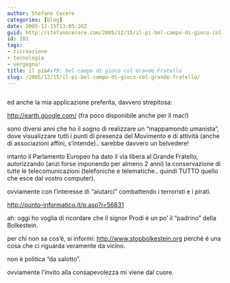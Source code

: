 ```yaml
---
author: Stefano Cecere
categories: [blog]
date: 2005-12-15T13:05:28Z
guid: http://stefanocecere.com/2005/12/15/il-pi-bel-campo-di-gioco-col-grande-fratello/
id: 181
tags:
- ricreazione
- tecnologia
- vergogna!
title: il pi&#xf9; bel campo di gioco col Grande Fratello
slug: /2005/12/15/il-pi-bel-campo-di-gioco-col-grande-fratello/
---
```


<img src="wp-content/earth_2.jpg" alt='' align='center' />

ed anche la mia applicazione preferita, davvero strepitosa:

<http://earth.google.com/> (fra poco disponibile anche per il mac!)
  
sono diversi anni che ho il sogno di realizzare un “mappamondo umanista”, dove visualizzare tutti i punti di presenza del Movimento e di attività (anche di associazioni affini, s’intende).. sarebbe davvero un belvedere!

intanto il Parlamento Europeo ha dato il via libera al Grande Fratello, autorizzando (anzi forse imponendo per almeno 2 anni) la conservazione di tutte le telecomunicazioni (telefoniche e telematiche.. quindi TUTTO quello che esce dal vostro computer).
  
ovviamente con l’interesse di “aiutarci” combattendo i terroristi e i pirati.
  
<http://punto-informatico.it/p.asp?i=56831>

ah: oggi ho voglia di ricordare che il signor Prodi è un po’ il “padrino” della Bolkestein.
  
per chi non sa cos’è, si informi: <http://www.stopbolkestein.org> perché é una cosa che ci riguarda veramente da vicino.
  
non è politica “da salotto”.
  
ovviamente l’invito alla consapevolezza mi viene dal cuore.